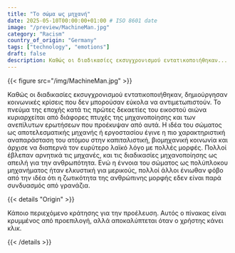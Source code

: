 ```yaml
---
title: "Το σώμα ως μηχανή"
date: 2025-05-10T00:00:00+01:00 # ISO 8601 date
image: "/preview/MachineMan.jpg"
category: "Racism"
country_of_origin: "Germany"
tags: ["technology", "emotions"]
draft: false
description: Καθώς οι διαδικασίες εκσυγχρονισμού εντατικοποιήθηκαν...
---
```




{{< figure src="/img/MachineMan.jpg" >}}

Καθώς οι διαδικασίες εκσυγχρονισμού εντατικοποιήθηκαν, δημιούργησαν κοινωνικές κρίσεις που δεν μπορούσαν εύκολα να αντιμετωπιστούν. Το πνεύμα της εποχής κατά τις πρώτες δεκαετίες του εικοστού αιώνα κυριαρχείται από διάφορες πτυχές της μηχανοποίησης και των ανεπίλυτων ερωτήσεων που προέκυψαν από αυτά. Η ιδέα του σώματος ως αποτελεσματικής μηχανής ή εργοστασίου έγινε η πιο χαρακτηριστική αναπαράσταση του ατόμου στην καπιταλιστική, βιομηχανική κοινωνία και άρχισε να διαπερνά τον ευρύτερο λαϊκό λόγο με πολλές μορφές. Πολλοί έβλεπαν αρνητικά τις μηχανές, και τις διαδικασίες μηχανοποίησης ως απειλή για την ανθρωπότητα. Ενώ η έννοια του σώματος ως πολύπλοκου μηχανήματος ήταν ελκυστική για μερικούς, πολλοί άλλοι ένιωθαν φόβο από την ιδέα ότι η ζωτικότητα της ανθρώπινης μορφής εδεν είναι παρά συνδυασμός από γρανάζια.

{{< details "Origin" >}}

Κάποιο περιεχόμενο κράτησης για την προέλευση. Αυτός ο πίνακας είναι κρυμμένος από προεπιλογή, αλλά αποκαλύπτεται όταν ο χρήστης κάνει κλικ.

{{< /details >}}

